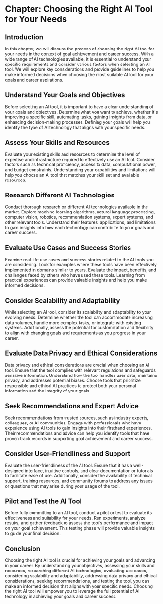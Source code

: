 Chapter: Choosing the Right AI Tool for Your Needs
==================================================

Introduction
------------

In this chapter, we will discuss the process of choosing the right AI tool for your needs in the context of goal achievement and career success. With a wide range of AI technologies available, it is essential to understand your specific requirements and consider various factors when selecting an AI tool. We will explore key considerations and provide guidelines to help you make informed decisions when choosing the most suitable AI tool for your goals and career aspirations.

Understand Your Goals and Objectives
------------------------------------

Before selecting an AI tool, it is important to have a clear understanding of your goals and objectives. Determine what you want to achieve, whether it's improving a specific skill, automating tasks, gaining insights from data, or enhancing decision-making processes. Defining your goals will help you identify the type of AI technology that aligns with your specific needs.

Assess Your Skills and Resources
--------------------------------

Evaluate your existing skills and resources to determine the level of expertise and infrastructure required to effectively use an AI tool. Consider factors such as technical proficiency, access to data, computational power, and budget constraints. Understanding your capabilities and limitations will help you choose an AI tool that matches your skill set and available resources.

Research Different AI Technologies
----------------------------------

Conduct thorough research on different AI technologies available in the market. Explore machine learning algorithms, natural language processing, computer vision, robotics, recommendation systems, expert systems, and other relevant tools. Understand their features, applications, and limitations to gain insights into how each technology can contribute to your goals and career success.

Evaluate Use Cases and Success Stories
--------------------------------------

Examine real-life use cases and success stories related to the AI tools you are considering. Look for examples where these tools have been effectively implemented in domains similar to yours. Evaluate the impact, benefits, and challenges faced by others who have used these tools. Learning from practical experiences can provide valuable insights and help you make informed decisions.

Consider Scalability and Adaptability
-------------------------------------

While selecting an AI tool, consider its scalability and adaptability to your evolving needs. Determine whether the tool can accommodate increasing data volumes, handle more complex tasks, or integrate with existing systems. Additionally, assess the potential for customization and flexibility to align with changing goals and requirements as you progress in your career.

Evaluate Data Privacy and Ethical Considerations
------------------------------------------------

Data privacy and ethical considerations are crucial when choosing an AI tool. Ensure that the tool complies with relevant regulations and safeguards sensitive information. Understand how the tool handles user data, maintains privacy, and addresses potential biases. Choose tools that prioritize responsible and ethical AI practices to protect both your personal information and the integrity of your goals.

Seek Recommendations and Expert Advice
--------------------------------------

Seek recommendations from trusted sources, such as industry experts, colleagues, or AI communities. Engage with professionals who have experience using AI tools to gain insights into their firsthand experiences. Their recommendations and advice can help you identify tools that have proven track records in supporting goal achievement and career success.

Consider User-Friendliness and Support
--------------------------------------

Evaluate the user-friendliness of the AI tool. Ensure that it has a well-designed interface, intuitive controls, and clear documentation or tutorials to facilitate ease of use. Additionally, consider the availability of technical support, training resources, and community forums to address any issues or questions that may arise during your usage of the tool.

Pilot and Test the AI Tool
--------------------------

Before fully committing to an AI tool, conduct a pilot or test to evaluate its effectiveness and suitability for your needs. Run experiments, analyze results, and gather feedback to assess the tool's performance and impact on your goal achievement. This testing phase will provide valuable insights to guide your final decision.

Conclusion
----------

Choosing the right AI tool is crucial for achieving your goals and advancing in your career. By understanding your objectives, assessing your skills and resources, researching different AI technologies, evaluating use cases, considering scalability and adaptability, addressing data privacy and ethical considerations, seeking recommendations, and testing the tool, you can make an informed decision that aligns with your specific needs. Choosing the right AI tool will empower you to leverage the full potential of AI technology in achieving your goals and career success.
